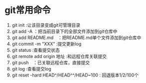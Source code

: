 # git常用命令
1. git init :让该目录变成git可管理目录
2. git add -A ：把当前目录下的全部文件添加到git仓库中
3. git add README.md　：把README.md单个文件添加到git仓库中
4. git commit -m "XXX" :提交更新log
5. git status :查看提交状态
6. git remote add origin 地址 :和远程仓库关联提交
7. git push　：已关联远程仓库，直接提交
8. git log :查看提交log
9. git reset -hard HEAD^/HEAD^^/HEAD~100 : 回退版本1/2/100个


